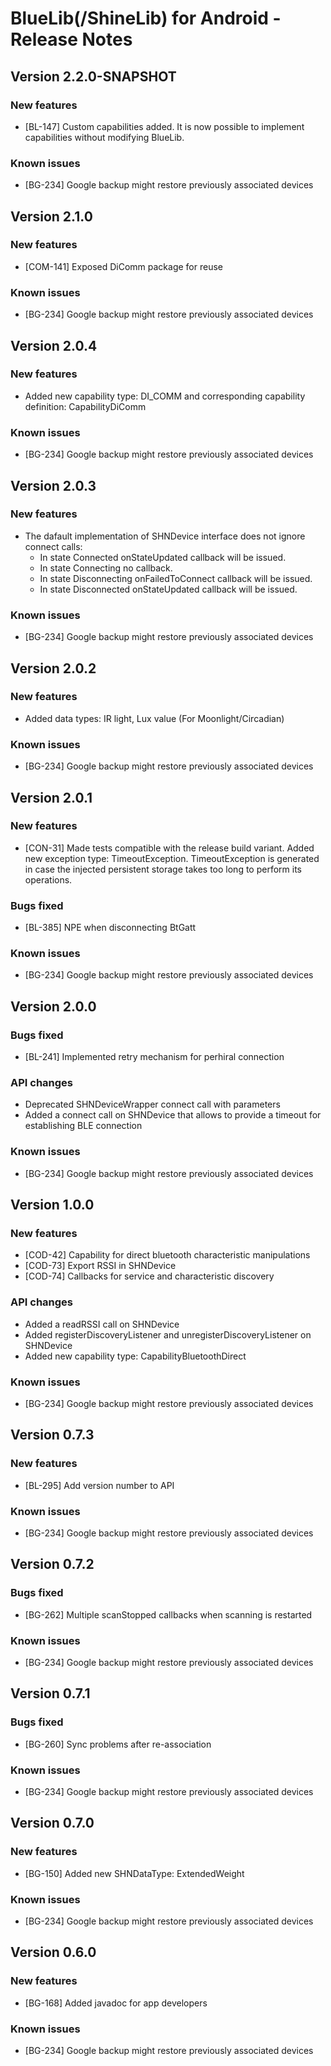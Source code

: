 BlueLib(/ShineLib) for Android - Release Notes
=======================================

Version 2.2.0-SNAPSHOT
-------------
### New features
* [BL-147] Custom capabilities added. It is now possible to implement capabilities without modifying BlueLib.

### Known issues
* [BG-234] Google backup might restore previously associated devices

Version 2.1.0
-------------
### New features
* [COM-141] Exposed DiComm package for reuse

### Known issues
* [BG-234] Google backup might restore previously associated devices

Version 2.0.4
-------------
### New features
* Added new capability type: DI_COMM and corresponding capability definition: CapabilityDiComm

### Known issues
* [BG-234] Google backup might restore previously associated devices

Version 2.0.3
-------------
### New features
* The dafault implementation of SHNDevice interface does not ignore connect calls: 
	- In state Connected onStateUpdated callback will be issued.
	- In state Connecting no callback.
	- In state Disconnecting onFailedToConnect callback will be issued. 
	- In state Disconnected onStateUpdated callback will be issued.

### Known issues
* [BG-234] Google backup might restore previously associated devices


Version 2.0.2
-------------
### New features
* Added data types: IR light, Lux value (For Moonlight/Circadian)

### Known issues
* [BG-234] Google backup might restore previously associated devices


Version 2.0.1
-------------
### New features
* [CON-31] Made tests compatible with the release build variant. Added new exception type: TimeoutException. TimeoutException is generated in case the injected persistent storage takes too long to perform its operations.

### Bugs fixed
* [BL-385] NPE when disconnecting BtGatt

### Known issues
* [BG-234] Google backup might restore previously associated devices


Version 2.0.0
-------------
### Bugs fixed
* [BL-241] Implemented retry mechanism for perhiral connection

### API changes
* Deprecated SHNDeviceWrapper connect call with parameters
* Added a connect call on SHNDevice that allows to provide a timeout for establishing BLE connection

### Known issues
* [BG-234] Google backup might restore previously associated devices


Version 1.0.0
-------------
### New features
* [COD-42] Capability for direct bluetooth characteristic manipulations
* [COD-73] Export RSSI in SHNDevice
* [COD-74] Callbacks for service and characteristic discovery

### API changes
* Added a readRSSI call on SHNDevice
* Added registerDiscoveryListener and unregisterDiscoveryListener on SHNDevice
* Added new capability type: CapabilityBluetoothDirect

### Known issues
* [BG-234] Google backup might restore previously associated devices


Version 0.7.3
-------------
### New features
* [BL-295] Add version number to API

### Known issues
* [BG-234] Google backup might restore previously associated devices


Version 0.7.2
-------------
### Bugs fixed
* [BG-262] Multiple scanStopped callbacks when scanning is restarted

### Known issues
* [BG-234] Google backup might restore previously associated devices


Version 0.7.1
-------------
### Bugs fixed
* [BG-260] Sync problems after re-association

### Known issues
* [BG-234] Google backup might restore previously associated devices


Version 0.7.0
-------------
### New features
* [BG-150] Added new SHNDataType: ExtendedWeight 

### Known issues
* [BG-234] Google backup might restore previously associated devices


Version 0.6.0
-------------
### New features
* [BG-168] Added javadoc for app developers

### Known issues
* [BG-234] Google backup might restore previously associated devices

